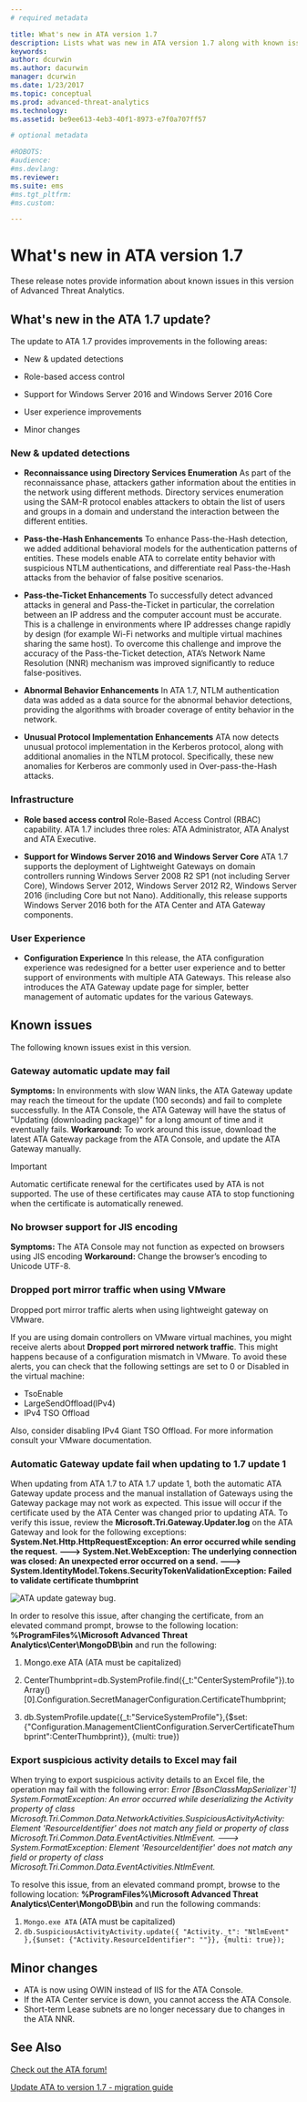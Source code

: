 ```yaml
---
# required metadata

title: What's new in ATA version 1.7
description: Lists what was new in ATA version 1.7 along with known issues
keywords:
author: dcurwin
ms.author: dacurwin
manager: dcurwin
ms.date: 1/23/2017
ms.topic: conceptual
ms.prod: advanced-threat-analytics
ms.technology:
ms.assetid: be9ee613-4eb3-40f1-8973-e7f0a707ff57

# optional metadata

#ROBOTS:
#audience:
#ms.devlang:
ms.reviewer: 
ms.suite: ems
#ms.tgt_pltfrm:
#ms.custom:

---
```


# What's new in ATA version 1.7

These release notes provide information about known issues in this version of Advanced Threat Analytics.

## What's new in the ATA 1.7 update?
The update to ATA 1.7 provides improvements in the following areas:

- New & updated detections

- Role-based access control

- Support for Windows Server 2016 and Windows Server 2016 Core

- User experience improvements

- Minor changes


### New & updated detections


- **Reconnaissance using Directory Services Enumeration**
As part of the reconnaissance phase, attackers gather information about the entities in the network using different methods. Directory services enumeration using the SAM-R protocol enables attackers to obtain the list of users and groups in a domain and understand the interaction between the different entities. 

- **Pass-the-Hash Enhancements**
To enhance Pass-the-Hash detection, we added additional behavioral models for the authentication patterns of entities. These models enable ATA to correlate entity behavior with suspicious NTLM authentications, and differentiate real Pass-the-Hash attacks from the behavior of false positive scenarios.

- **Pass-the-Ticket Enhancements**
To successfully detect advanced attacks in general and Pass-the-Ticket in particular, the correlation between an IP address and the computer account must be accurate. This is a challenge in environments where IP addresses change rapidly by design (for example Wi-Fi networks and multiple virtual machines sharing the same host). To overcome this challenge and improve the accuracy of the Pass-the-Ticket detection, ATA’s Network Name Resolution (NNR) mechanism was improved significantly to reduce false-positives.

- **Abnormal Behavior Enhancements**
In ATA 1.7, NTLM authentication data was added as a data source for the abnormal behavior detections, providing the algorithms with broader coverage of entity behavior in the network. 

- **Unusual Protocol Implementation Enhancements**
ATA now detects unusual protocol implementation in the Kerberos protocol, along with additional anomalies in the NTLM protocol. Specifically, these new anomalies for Kerberos are commonly used in Over-pass-the-Hash attacks.


### Infrastructure

- **Role based access control**
Role-Based Access Control (RBAC) capability. ATA 1.7 includes three roles: ATA Administrator, ATA Analyst and ATA Executive.

- **Support for Windows Server 2016 and Windows Server Core**
ATA 1.7 supports the deployment of Lightweight Gateways on domain controllers running Windows Server 2008 R2 SP1 (not including Server Core), Windows Server 2012, Windows Server 2012 R2, Windows Server 2016 (including Core but not Nano). Additionally, this release supports Windows Server 2016 both for the ATA Center and ATA Gateway components.

### User Experience
- **Configuration Experience**
In this release, the ATA configuration experience was redesigned for a better user experience and to better support of environments with multiple ATA Gateways. This release also introduces the ATA Gateway update page for simpler, better management of automatic updates for the various Gateways.

## Known issues
The following known issues exist in this version.

### Gateway automatic update may fail
**Symptoms:** In environments with slow WAN links, the ATA Gateway update may reach the timeout for the update (100 seconds) and fail to complete successfully.
In the ATA Console, the ATA Gateway will have the status of "Updating (downloading package)" for a long amount of time and it eventually fails.
**Workaround:** To work around this issue, download the latest ATA Gateway package from the ATA Console, and update the ATA Gateway manually.

> [!IMPORTANT]
>  Automatic certificate renewal for the certificates used by ATA is not supported. The use of these certificates may cause ATA to stop functioning when the certificate is automatically renewed. 

### No browser support for JIS encoding
**Symptoms:** The ATA Console may not function as expected on browsers using JIS encoding
**Workaround:** Change the browser’s encoding to Unicode UTF-8.
 
### Dropped port mirror traffic when using VMware

Dropped port mirror traffic alerts when using lightweight gateway on VMware.

If you are using domain controllers on VMware virtual machines, you might receive alerts about **Dropped port mirrored network traffic**. This might happens because of a configuration mismatch in VMware. 
To avoid these alerts, you can check that the following settings are set to 0 or Disabled in the virtual machine:  

- TsoEnable
- LargeSendOffload(IPv4)
- IPv4 TSO Offload

Also, consider disabling IPv4 Giant TSO Offload. For more information consult your VMware documentation.

### Automatic Gateway update fail when updating to 1.7 update 1

When updating from ATA 1.7 to ATA 1.7 update 1, both the automatic ATA Gateway update process and the manual installation of Gateways using the Gateway package may not work as expected.
This issue will occur if the certificate used by the ATA Center was changed prior to updating ATA.
To verify this issue, review the **Microsoft.Tri.Gateway.Updater.log** on the ATA Gateway and look for the following exceptions:
**System.Net.Http.HttpRequestException: An error occurred while sending the request. ---> System.Net.WebException: The underlying connection was closed: An unexpected error occurred on a send. ---> System.IdentityModel.Tokens.SecurityTokenValidationException: Failed to validate certificate thumbprint**

![ATA update gateway bug.](media/17update_gatewaybug.png)

In order to resolve this issue, after changing the certificate, from an elevated command prompt, browse to the following location: **%ProgramFiles%\Microsoft Advanced Threat Analytics\Center\MongoDB\bin** 
and run the following:

1. Mongo.exe ATA (ATA must be capitalized) 

1. CenterThumbprint=db.SystemProfile.find({_t:"CenterSystemProfile"}).toArray()[0].Configuration.SecretManagerConfiguration.CertificateThumbprint;

1. db.SystemProfile.update({_t:"ServiceSystemProfile"},{$set:{"Configuration.ManagementClientConfiguration.ServerCertificateThumbprint":CenterThumbprint}}, {multi: true})

### Export suspicious activity details to Excel may fail
When trying to export suspicious activity details to an Excel file, the operation may fail with the following error:
*Error [BsonClassMapSerializer`1] System.FormatException: An error occurred while deserializing the Activity property of class Microsoft.Tri.Common.Data.NetworkActivities.SuspiciousActivityActivity: Element 'ResourceIdentifier' does not match any field or property of class Microsoft.Tri.Common.Data.EventActivities.NtlmEvent. ---> System.FormatException: Element 'ResourceIdentifier' does not match any field or property of class Microsoft.Tri.Common.Data.EventActivities.NtlmEvent.*

To resolve this issue, from an elevated command prompt, browse to the following location: **%ProgramFiles%\Microsoft Advanced Threat Analytics\Center\MongoDB\bin** and run the following commands:
1. `Mongo.exe ATA` (ATA must be capitalized)
2. `db.SuspiciousActivityActivity.update({ "Activity._t": "NtlmEvent" },{$unset: {"Activity.ResourceIdentifier": ""}}, {multi: true});`

## Minor changes

- ATA is now using OWIN instead of IIS for the ATA Console.
- If the ATA Center service is down, you cannot access the ATA Console.
- Short-term Lease subnets are no longer necessary due to changes in the ATA NNR.

## See Also
[Check out the ATA forum!](https://social.technet.microsoft.com/Forums/security/home?forum=mata)

[Update ATA to version 1.7 - migration guide](ata-update-1.7-migration-guide.md)

